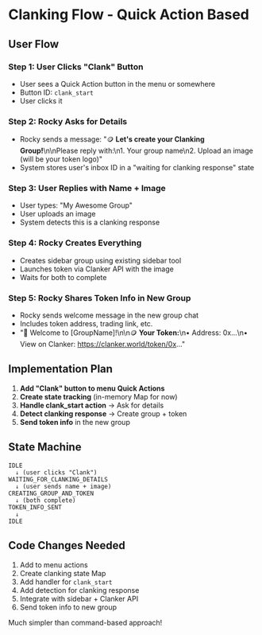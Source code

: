 # Clanking Flow - Quick Action Based

## User Flow

### Step 1: User Clicks "Clank" Button
- User sees a Quick Action button in the menu or somewhere
- Button ID: `clank_start`
- User clicks it

### Step 2: Rocky Asks for Details  
- Rocky sends a message: "🪙 **Let's create your Clanking Group!**\n\nPlease reply with:\n1. Your group name\n2. Upload an image (will be your token logo)"
- System stores user's inbox ID in a "waiting for clanking response" state

### Step 3: User Replies with Name + Image
- User types: "My Awesome Group"
- User uploads an image
- System detects this is a clanking response

### Step 4: Rocky Creates Everything
- Creates sidebar group using existing sidebar tool
- Launches token via Clanker API with the image
- Waits for both to complete

### Step 5: Rocky Shares Token Info in New Group
- Rocky sends welcome message in the new group chat
- Includes token address, trading link, etc.
- "🎉 Welcome to [GroupName]!\n\n🪙 **Your Token:**\n• Address: 0x...\n• View on Clanker: https://clanker.world/token/0x..."

## Implementation Plan

1. **Add "Clank" button to menu Quick Actions**
2. **Create state tracking** (in-memory Map for now)
3. **Handle clank_start action** → Ask for details
4. **Detect clanking response** → Create group + token
5. **Send token info** in the new group

## State Machine

```
IDLE 
  ↓ (user clicks "Clank")
WAITING_FOR_CLANKING_DETAILS
  ↓ (user sends name + image)
CREATING_GROUP_AND_TOKEN
  ↓ (both complete)
TOKEN_INFO_SENT
  ↓
IDLE
```

## Code Changes Needed

1. Add to menu actions
2. Create clanking state Map
3. Add handler for `clank_start`
4. Add detection for clanking response  
5. Integrate with sidebar + Clanker API
6. Send token info to new group

Much simpler than command-based approach!

